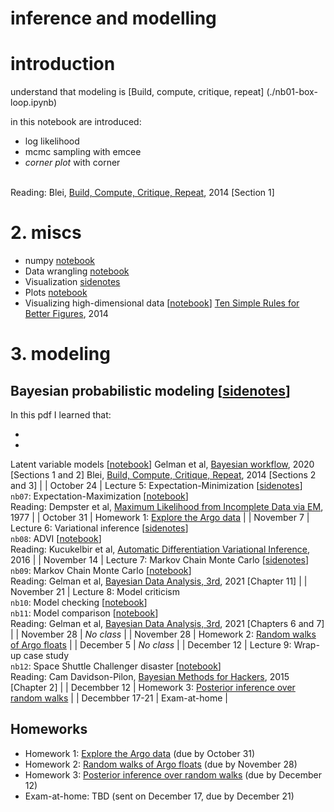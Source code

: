 # inference and modelling



# introduction


 understand that modeling is [Build, compute, critique, repeat] (./nb01-box-loop.ipynb)

 in this notebook are introduced:
 - log likelihood
 - mcmc sampling with emcee
 - *corner plot* with corner 

<br> Reading: Blei, [Build, Compute, Critique, Repeat](http://www.cs.columbia.edu/~blei/fogm/2020F/readings/Blei2014.pdf), 2014 [Section 1]<br>

# 2. miscs

- numpy [ notebook](./nb02-tables.ipynb)
- Data wrangling [notebook](./nb03-data-wrangling.ipynb)
- Visualization [sidenotes](./pdf/lec03-sidenotes.pdf)
- Plots [notebook](./nb04-plots.ipynb)
-  Visualizing high-dimensional data [[notebook](./nb05-high-dimensional-data.ipynb)] [Ten Simple Rules for Better Figures](https://journals.plos.org/ploscompbiol/article/file?id=10.1371/journal.pcbi.1003833&type=printable), 2014

# 3. modeling



## Bayesian probabilistic modeling [[sidenotes](./pdf/lec04-sidenotes.pdf)]

In this pdf I learned that:

-
-

Latent variable models [[notebook](./nb06-latent-variable-models.ipynb)]
Gelman et al, [Bayesian workflow](https://arxiv.org/abs/2011.01808), 2020 [Sections 1 and 2]
Blei, [Build, Compute, Critique, Repeat](http://www.cs.columbia.edu/~blei/fogm/2020F/readings/Blei2014.pdf), 2014 [Sections 2 and 3] |
| October 24 | Lecture 5: Expectation-Minimization [[sidenotes](./pdf/lec05-sidenotes.pdf)]<br>`nb07`: Expectation-Maximization [[notebook](./nb07-em.ipynb)]<br>Reading: Dempster et al, [Maximum Likelihood from Incomplete Data via EM](https://www.jstor.org/stable/2984875), 1977 |
| October 31 | Homework 1: [Explore the Argo data](https://github.com/glouppe-teaching/dats0001-hw1) |
| November 7 | Lecture 6: Variational inference [[sidenotes](./pdf/lec06-sidenotes.pdf)]<br>`nb08`: ADVI [[notebook](./nb08-advi.ipynb)]<br>Reading: Kucukelbir et al, [Automatic Differentiation Variational Inference](https://arxiv.org/abs/1603.00788), 2016  |
| November 14 | Lecture 7: Markov Chain Monte Carlo [[sidenotes](./pdf/lec07-sidenotes.pdf)]<br>`nb09`: Markov Chain Monte Carlo [[notebook](./nb09-mcmc.ipynb)]<br>Reading: Gelman et al, [Bayesian Data Analysis, 3rd](http://www.stat.columbia.edu/~gelman/book/BDA3.pdf), 2021 [Chapter 11] |
| November 21 | Lecture 8: Model criticism<br>`nb10`: Model checking [[notebook](./nb10-model-checking.ipynb)]<br>`nb11`: Model comparison [[notebook](./nb11-model-comparison.ipynb)]<br>Reading: Gelman et al, [Bayesian Data Analysis, 3rd](http://www.stat.columbia.edu/~gelman/book/BDA3.pdf), 2021 [Chapters 6 and 7] |
| November 28 | _No class_ |
| November 28 | Homework 2: [Random walks of Argo floats](https://github.com/glouppe-teaching/dats0001-hw2) |
| December 5  | _No class_ |
| December 12 | Lecture 9: Wrap-up case study<br>`nb12`: Space Shuttle Challenger disaster [[notebook](./nb12-space-shuttle-disaster.ipynb)]<br>Reading: Cam Davidson-Pilon, [Bayesian Methods for Hackers](https://camdavidsonpilon.github.io/Probabilistic-Programming-and-Bayesian-Methods-for-Hackers/#contents), 2015 [Chapter 2]  |
| Decembber 12 | Homework 3: [Posterior inference over random walks](https://github.com/glouppe-teaching/dats0001-hw3) | 
| Decembber 17-21 | Exam-at-home | 

## Homeworks

- Homework 1: [Explore the Argo data](https://github.com/glouppe-teaching/dats0001-hw1) (due by October 31)
- Homework 2: [Random walks of Argo floats](https://github.com/glouppe-teaching/dats0001-hw2) (due by November 28)
- Homework 3: [Posterior inference over random walks](https://github.com/glouppe-teaching/dats0001-hw3) (due by December 12)
- Exam-at-home: TBD (sent on December 17, due by December 21)